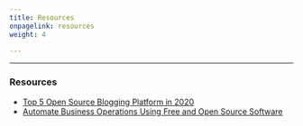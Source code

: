 ```yaml
---
title: Resources
onpagelink: resources
weight: 4

---
```


- - - - - -

### **Resources**

- [Top 5 Open Source Blogging Platform in 2020](https://blog.containerize.com/2020/10/07/top-5-open-source-blogging-platform-in-2020/ "Top 5 Open Source Blogging Platform in 2020")
- [Automate Business Operations Using Free and Open Source Software](https://blog.containerize.com/2020/08/27/automate-business-operations-using-open-source-software/ "Automate Business Operations Using Free and Open Source Software")
 
